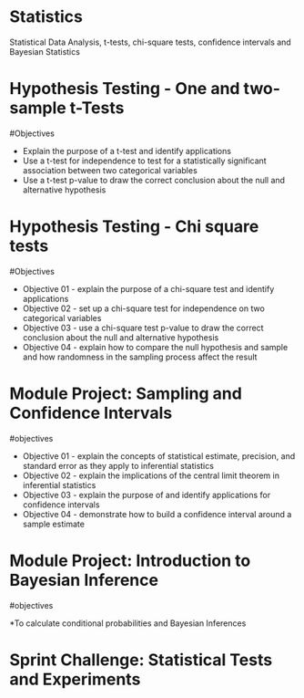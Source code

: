 # Statistics
Statistical Data Analysis, t-tests, chi-square tests, confidence intervals and Bayesian Statistics

# Hypothesis Testing - One and two-sample t-Tests

#Objectives

* Explain the purpose of a t-test and identify applications
* Use a t-test for independence to test for a statistically significant association between two categorical variables
* Use a t-test p-value to draw the correct conclusion about the null and alternative hypothesis

# Hypothesis Testing - Chi square tests

#Objectives

* Objective 01 - explain the purpose of a chi-square test and identify applications
* Objective 02 - set up a chi-square test for independence on two categorical variables
* Objective 03 - use a chi-square test p-value to draw the correct conclusion about the null and alternative hypothesis
* Objective 04 - explain how to compare the null hypothesis and sample and how randomness in the sampling process affect the result

# Module Project: Sampling and Confidence Intervals

#objectives

* Objective 01 - explain the concepts of statistical estimate, precision, and standard error as they apply to inferential statistics
* Objective 02 - explain the implications of the central limit theorem in inferential statistics
* Objective 03 - explain the purpose of and identify applications for confidence intervals
* Objective 04 - demonstrate how to build a confidence interval around a sample estimate

# Module Project: Introduction to Bayesian Inference

#objectives

*To calculate conditional probabilities and Bayesian Inferences 

# Sprint Challenge: Statistical Tests and Experiments
